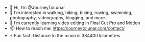 - 👋 Hi, I’m @JourneyToLunar
- 👀 I’m interested in walking, hiking, biking, rowing, swimming, photography, videography, blogging, and more...
- 🌱 I’m currently learning video editing in Final Cut Pro and Motion
- 📫 How to reach me: https://journeytolunar.com/contact/
- ⚡ Fun fact: Distance to the moon is 384400 kilometres
